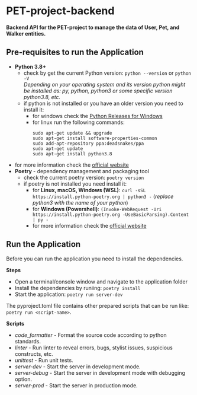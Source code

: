 # PET-project-backend

**Backend API for the PET-project to manage the data of User, Pet, and Walker entities.**



## Pre-requisites to run the Application

- **Python 3.8+**
  - check by get the current Python version: `python --version` or `python -V`<br>
  *Depending on your operating system and its version python might be installed as: py, python, python3 or some 
    specific version python3.8, etc.*  
  - if python is not installed or you have an older version you need to install it:
    - for windows check the [Python Releases for Windows](https://www.python.org/downloads/windows/) 
    - for linux run the following commands:
      ```
      sudo apt-get update && upgrade
      sudo apt-get install software-properties-common
      sudo add-apt-repository ppa:deadsnakes/ppa
      sudo apt-get update
      sudo apt-get install python3.8
      ```
 - for more information check the [official website](https://www.python.org/downloads/)
- **Poetry** - dependency management and packaging tool
  - check the current poetry version: `poetry version`
  - if poetry is not installed you need install it:
    - for **Linux, macOS, Windows (WSL)**: `curl -sSL https://install.python-poetry.org | python3 -` (*replace python3 
      with the name of your python*)
    - for **Windows (Powershell)**: `(Invoke-WebRequest -Uri https://install.python-poetry.org -UseBasicParsing).Content | py -`
    - for more information check the [official website](https://python-poetry.org/docs/)

## Run the Application

Before you can run the application you need to install the dependencies.<br>

**Steps**
- Open a terminal/console window and navigate to the application folder
- Install the dependencies by runiing: `poetry install`
- Start the application: `poetry run server-dev`

The pyproject.toml file contains other prepared scripts that can be run like: `poetry run <script-name>`.

**Scripts**

- *code_formatter* - Format the source code according to python standards.
- *linter* - Run linter to reveal errors, bugs, stylist issues, suspicious constructs, etc.
- *unittest* - Run unit tests.
- *server-dev* - Start the server in development mode.
- *server-debug* - Start the server in development mode with debugging option.
- *server-prod* - Start the server in production mode.
